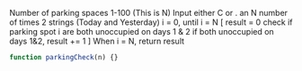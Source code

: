 Number of parking spaces 1-100 (This is N)
Input either C or . an N number of times
2 strings (Today and Yesterday)
i = 0, until i = N [
result = 0
check if parking spot i are both unoccupied on days 1 & 2
if both unoccupied on days 1&2, result += 1
]
When i = N, return result

```javascript
function parkingCheck(n) {}
```
